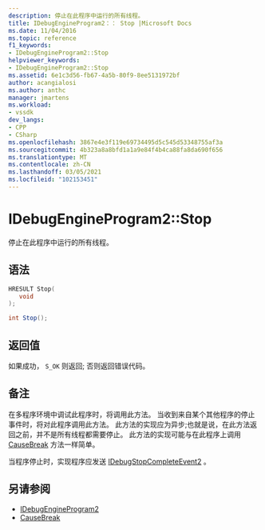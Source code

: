 ```yaml
---
description: 停止在此程序中运行的所有线程。
title: IDebugEngineProgram2：： Stop |Microsoft Docs
ms.date: 11/04/2016
ms.topic: reference
f1_keywords:
- IDebugEngineProgram2::Stop
helpviewer_keywords:
- IDebugEngineProgram2::Stop
ms.assetid: 6e1c3d56-fb67-4a5b-80f9-8ee5131972bf
author: acangialosi
ms.author: anthc
manager: jmartens
ms.workload:
- vssdk
dev_langs:
- CPP
- CSharp
ms.openlocfilehash: 3867e4e3f119e69734495d5c545d53348755af3a
ms.sourcegitcommit: 4b323a8a8bfd1a1a9e84f4b4ca88fa8da690f656
ms.translationtype: MT
ms.contentlocale: zh-CN
ms.lasthandoff: 03/05/2021
ms.locfileid: "102153451"
---
```

# <a name="idebugengineprogram2stop"></a>IDebugEngineProgram2::Stop
停止在此程序中运行的所有线程。

## <a name="syntax"></a>语法

```cpp
HRESULT Stop( 
   void 
);
```

```csharp
int Stop();
```

## <a name="return-value"></a>返回值
 如果成功， `S_OK` 则返回; 否则返回错误代码。

## <a name="remarks"></a>备注
 在多程序环境中调试此程序时，将调用此方法。 当收到来自某个其他程序的停止事件时，将对此程序调用此方法。 此方法的实现应为异步;也就是说，在此方法返回之前，并不是所有线程都需要停止。 此方法的实现可能与在此程序上调用 [CauseBreak](../../../extensibility/debugger/reference/idebugprogram2-causebreak.md) 方法一样简单。

 当程序停止时，实现程序应发送 [IDebugStopCompleteEvent2](../../../extensibility/debugger/reference/idebugstopcompleteevent2.md) 。

## <a name="see-also"></a>另请参阅
- [IDebugEngineProgram2](../../../extensibility/debugger/reference/idebugengineprogram2.md)
- [CauseBreak](../../../extensibility/debugger/reference/idebugprogram2-causebreak.md)

